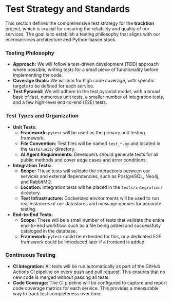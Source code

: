 # Test Strategy and Standards

This section defines the comprehensive test strategy for the **tracktion** project, which is crucial for ensuring the reliability and quality of our services. The goal is to establish a testing philosophy that aligns with our microservices architecture and Python-based stack.

### **Testing Philosophy**

  * **Approach:** We will follow a test-driven development (TDD) approach where possible, writing tests for a small piece of functionality before implementing the code.
  * **Coverage Goals:** We will aim for high code coverage, with specific targets to be defined for each service.
  * **Test Pyramid:** We will adhere to the test pyramid model, with a broad base of fast, numerous unit tests, a smaller number of integration tests, and a few high-level end-to-end (E2E) tests.

### **Test Types and Organization**

  * **Unit Tests:**
      * **Framework:** `pytest` will be used as the primary unit testing framework.
      * **File Convention:** Test files will be named `test_*.py` and located in the `tests/unit/` directory.
      * **AI Agent Requirements:** Developers should generate tests for all public methods and cover edge cases and error conditions.
  * **Integration Tests:**
      * **Scope:** These tests will validate the interactions between our services and external dependencies, such as PostgreSQL, Neo4j, and RabbitMQ.
      * **Location:** Integration tests will be placed in the `tests/integration/` directory.
      * **Test Infrastructure:** Dockerized environments will be used to run real instances of our datastores and message queues for accurate testing.
  * **End-to-End Tests:**
      * **Scope:** These will be a small number of tests that validate the entire end-to-end workflow, such as a file being added and successfully cataloged in the database.
      * **Framework:** `pytest` could be extended for this, or a dedicated E2E framework could be introduced later if a frontend is added.

### **Continuous Testing**

  * **CI Integration:** All tests will be run automatically as part of the GitHub Actions CI pipeline on every push and pull request. This ensures that no new code is merged without passing all tests.
  * **Code Coverage:** The CI pipeline will be configured to capture and report code coverage metrics for each service. This provides a measurable way to track test completeness over time.

<!-- end list -->

```
```